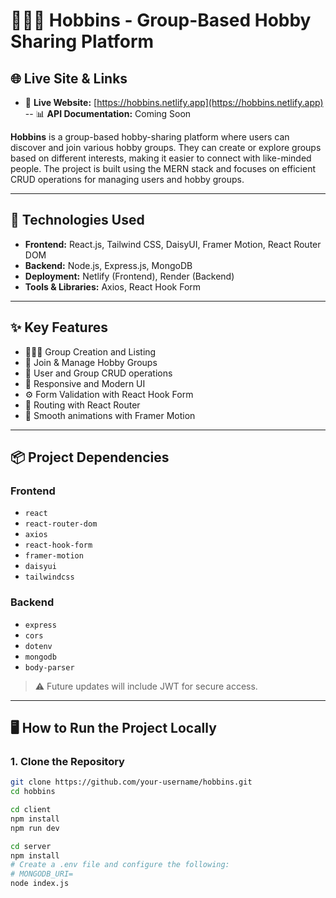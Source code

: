 # 🧑‍🤝‍🧑 Hobbins - Group-Based Hobby Sharing Platform

## 🌐 Live Site & Links

- 🔗 **Live Website:** [https://hobbins.netlify.app](https://hobbins.netlify.app)
-- 📊 **API Documentation:** Coming Soon

**Hobbins** is a group-based hobby-sharing platform where users can discover and join various hobby groups. They can create or explore groups based on different interests, making it easier to connect with like-minded people. The project is built using the MERN stack and focuses on efficient CRUD operations for managing users and hobby groups.

---

## 🚀 Technologies Used

- **Frontend:** React.js, Tailwind CSS, DaisyUI, Framer Motion, React Router DOM
- **Backend:** Node.js, Express.js, MongoDB
- **Deployment:** Netlify (Frontend), Render (Backend)
- **Tools & Libraries:** Axios, React Hook Form

---

## ✨ Key Features

- 🧑‍🤝‍🧑 Group Creation and Listing
- 👥 Join & Manage Hobby Groups
- 📝 User and Group CRUD operations
- 📱 Responsive and Modern UI
- ⚙️ Form Validation with React Hook Form
- 🧭 Routing with React Router
- 🎨 Smooth animations with Framer Motion

---

## 📦 Project Dependencies

### Frontend
- `react`
- `react-router-dom`
- `axios`
- `react-hook-form`
- `framer-motion`
- `daisyui`
- `tailwindcss`

### Backend
- `express`
- `cors`
- `dotenv`
- `mongodb`
- `body-parser`

> ⚠️ Future updates will include JWT for secure access.

---

## 🖥️ How to Run the Project Locally

### 1. Clone the Repository
```bash
git clone https://github.com/your-username/hobbins.git
cd hobbins

cd client
npm install
npm run dev

cd server
npm install
# Create a .env file and configure the following:
# MONGODB_URI=
node index.js
